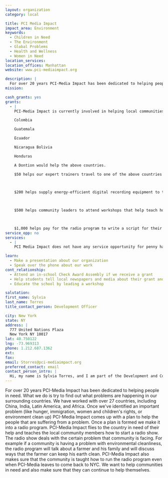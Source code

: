 ```yaml
---
layout: organization
category: local

title: PCI Media Impact
impact_area: Environment
keywords: 
  - Children in Need
  - The Environment
  - Global Problems
  - Health and Wellness
  - Women in Need
location_services: 
location_offices: Manhattan
website: www.pci-mediaimpact.org

description: |
  For over 20 years PCI-Media Impact has been dedicated to helping people in need.  What we do is try to find out what problems are happening in our surrounding countries.  We have worked with over 27 countries, including China, India, Latin America, and Africa.  Once we've identified an important problem (like hunger, immigration, women and children's rights, or environment clean up) PCI-Media Impact comes up with a plan to help the people that are suffering from a problem.  Once a plan is formed we make it into a radio program.  PCI-Media Impact flies to the country in need of their help and teaches the local community members how to start a radio show.  The radio show deals with the certain problem that community is facing.  For example if a community is having a problem with environmental cleanliness, the radio program will talk about a farmer and his family and will discuss ways that the farmer can keep his earth clean.  PCI-Media Impact also makes sure that the community is taught how to run the radio program even when PCI-Media leaves to come back to NYC.  We want to help communities in need and also make sure that they can continue to help themselves.
mission: 

cash_grants: yes
grants: 
  - |
    PCI-Media Impact is currently involved in helping local communities in the following countries:

    Colombia

    Guatemala

    Ecuador

    Nicaragua Bolivia

    Honduras

    A Dontion would help the above countries.

    $50 helps our expert trainers travel to one of the above countries to help the community learn how to fix their problem

    

    $200 helps supply energy-efficient digital recording equipment to the local broadcasting partners so the community can hold their educational radio program

    

    $500 helps community leaders to attend workshops that help teach how to run a radio program to educate their community on important issues

    

    $1,000 helps pay for the radio program to write a script for their radio talk show.  The script makes sure that the radio talk show discusses all the important issues of the local community.  For example, if their important issue is hunger, the radio program will talk about why their community members are suffering from hunger and what everyone can do to help out.
service_opp: no
services: 
  - |
    PCI Media Impact does not have any service opportunity for penny harvest students at this time, but we are trying to come up with something soon.

learn: 
  - Make a presentation about our organization
  - Speak over the phone about our work
cont_relationship: 
  - Attend an in-school Check Award Assembly if we receive a grant
  - Help students tell local newspapers and media about their grant and/or project with us
  - Educate the school by leading a workshop

salutation: 
first_name: Sylvia
last_name: Torres
title_contact_person: Development Officer

city: New York
state: NY
address: |
  777 United Nations Plaza  
  New York NY 10017
lat: 40.750122
lng: -73.969313
phone: 1.212.687.1362
ext: 
fax: 
email: Storres@pci-mediaimpact.org
preferred_contact: email
contact_person_intro: |
  Hi, my name is Sylvia Torres, and I am part of the Development and Communication department in PCI-Media Impact.  I help manage both the individual giving and the communication strategies for PCI-Media Impact.  That means when PCI-Media Impact has an idea for a program to help a community in need, I work at making sure the program works smoothly and efficiently.  
---
```

For over 20 years PCI-Media Impact has been dedicated to helping people in need.  What we do is try to find out what problems are happening in our surrounding countries.  We have worked with over 27 countries, including China, India, Latin America, and Africa.  Once we've identified an important problem (like hunger, immigration, women and children's rights, or environment clean up) PCI-Media Impact comes up with a plan to help the people that are suffering from a problem.  Once a plan is formed we make it into a radio program.  PCI-Media Impact flies to the country in need of their help and teaches the local community members how to start a radio show.  The radio show deals with the certain problem that community is facing.  For example if a community is having a problem with environmental cleanliness, the radio program will talk about a farmer and his family and will discuss ways that the farmer can keep his earth clean.  PCI-Media Impact also makes sure that the community is taught how to run the radio program even when PCI-Media leaves to come back to NYC.  We want to help communities in need and also make sure that they can continue to help themselves.